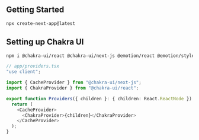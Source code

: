 ## Getting Started

```bash
npx create-next-app@latest
```

## Setting up Chakra UI

```bash
npm i @chakra-ui/react @chakra-ui/next-js @emotion/react @emotion/styled framer-motion
```

```ts
// app/providers.tsx
"use client";

import { CacheProvider } from "@chakra-ui/next-js";
import { ChakraProvider } from "@chakra-ui/react";

export function Providers({ children }: { children: React.ReactNode }) {
  return (
    <CacheProvider>
      <ChakraProvider>{children}</ChakraProvider>
    </CacheProvider>
  );
}
```
